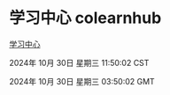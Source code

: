 # 学习中心 colearnhub
[学习中心](http://219.139.197.74:56308/colearnhub/)

2024年 10月 30日 星期三 11:50:02 CST

2024年 10月 30日 星期三 03:50:02 GMT
